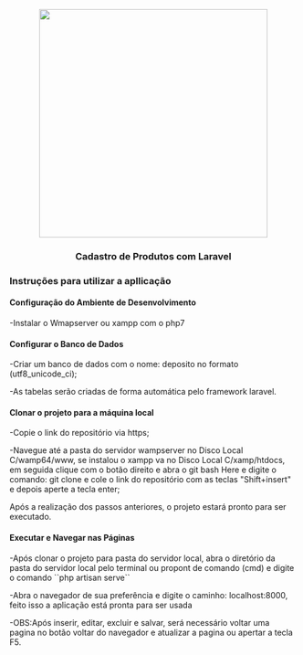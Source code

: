 <p align="center"><a href="https://laravel.com" target="_blank"><img src="https://raw.githubusercontent.com/laravel/art/master/logo-lockup/5%20SVG/2%20CMYK/1%20Full%20Color/laravel-logolockup-cmyk-red.svg" width="400"></a></p>

<h3 align="center">Cadastro de Produtos com Laravel</h3>

<h3>Instruções para utilizar a apllicação</h3>
<h4>Configuração do Ambiente de Desenvolvimento</h4>
    <p> -Instalar o Wmapserver ou xampp com o php7</p>
<h4>Configurar o Banco de Dados</h4>
    <p>-Criar um banco de dados com o nome: deposito no formato (utf8_unicode_ci);</p>
    <p>-As tabelas serão criadas de forma automática pelo framework laravel.</p>
<h4>Clonar o projeto para a máquina local</h4>
    <p>-Copie o link do repositório via https;</p>
    <p>-Navegue até a pasta do servidor wampserver no Disco Local C/wamp64/www, se instalou o xampp va no Disco Local C/xamp/htdocs, 
        em seguida clique com o botão direito e abra o git bash Here e digite o comando: git clone e cole o link do repositório com as teclas "Shift+insert" e depois
        aperte a tecla enter;
    </p>
    <p>Após a realização dos passos anteriores, o projeto estará pronto para ser executado.</p>
<h4>Executar e Navegar nas Páginas</h4>
    <p>-Após clonar o projeto para pasta do servidor local, abra o diretório da pasta do servidor local
         pelo terminal ou propont de comando (cmd) e digite o comando ``php artisan serve``</p>
    <p>-Abra o navegador de sua preferência e digite o caminho: localhost:8000, feito isso a aplicação está pronta 
        para ser usada</p>
    <p>-OBS:Após inserir, editar, excluir e salvar, será necessário voltar uma pagina no botão voltar do navegador e atualizar a pagina ou 
        apertar a tecla F5.
    </p>
